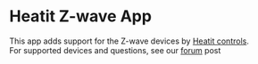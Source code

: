 # Heatit Z-wave App
This app adds support for the Z-wave devices by [Heatit controls](http://www.heatit.com).  
For supported devices and questions, see our [forum](https://community.homey.app/t/app-pro-heatit-controls-app-v3-6-2/49914?u=heatitcontrolsab) post 
